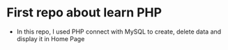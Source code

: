 # First repo about learn PHP
- In this repo, I used PHP connect with MySQL to create, delete data and display it in Home Page
